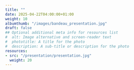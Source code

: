 ```yaml
---
title: ""
date: 2025-04-22T04:00:00+01:00
weight: 10
albumthumb: "/images/bandeau_presentation.jpg"
draft: false
## Optional additional meta info for resources list
#  alt: Image alternative and screen-reader text
#  phototitle: A title for the photo
#  description: A sub-title or description for the photo
resources:
- src: "/presentation/presentation.jpg"
  weight: 20
---
```

